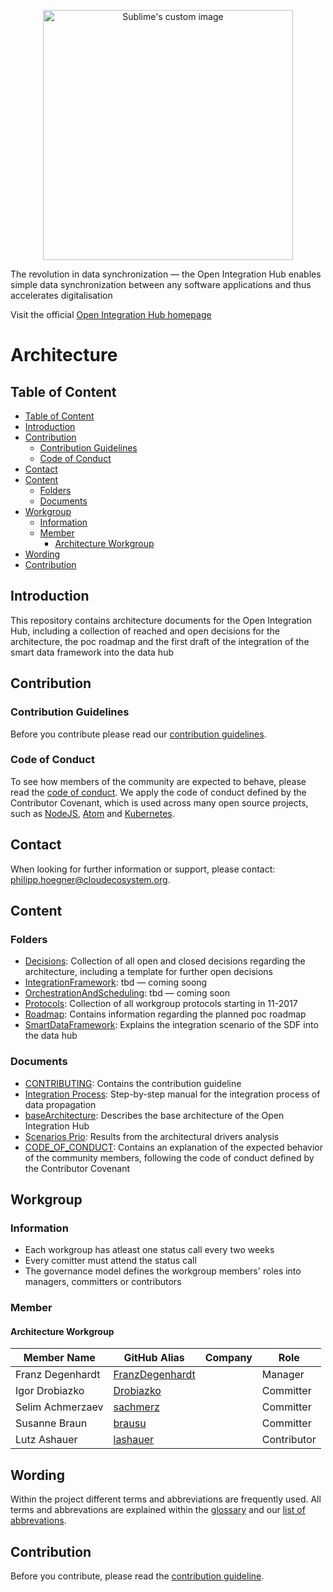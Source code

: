 <p align="center">
  <img src="https://github.com/openintegrationhub/Microservices/blob/master/Assets/medium-oih-einzeilig-zentriert.jpg" alt="Sublime's custom image" width="400"/>
</p>

The revolution in data synchronization — the Open Integration Hub enables simple data synchronization between any software applications and thus accelerates digitalisation

Visit the official [Open Integration Hub homepage](https://www.openintegrationhub.de/)

# Architecture

## Table of Content
<!-- TOC depthFrom:2 depthTo:6 withLinks:1 updateOnSave:1 orderedList:0 -->

- [Table of Content](#table-of-content)
- [Introduction](#introduction)
- [Contribution](#contribution)
	- [Contribution Guidelines](#contribution-guidelines)
	- [Code of Conduct](#code-of-conduct)
- [Contact](#contact)
- [Content](#content)
	- [Folders](#folders)
	- [Documents](#documents)
- [Workgroup](#workgroup)
	- [Information](#information)
	- [Member](#member)
		- [Architecture Workgroup](#architecture-workgroup)
- [Wording](#wording)
- [Contribution](#contribution)

<!-- /TOC -->

## Introduction

This repository contains architecture documents for the Open Integration Hub, including a collection of reached and open decisions for the architecture, the poc roadmap and the first draft of the integration of the smart data framework into the data hub

## Contribution
### Contribution Guidelines
Before you contribute please read our [contribution guidelines](CONTRIBUTING.md).

### Code of Conduct

To see how members of the community are expected to behave, please read the [code of conduct](CODE_OF_CONDUCT.md). We apply the code of conduct defined by the Contributor Covenant, which is used across many open source projects, such as [NodeJS](https://github.com/nodejs/node), [Atom](https://github.com/atom/atom) and [Kubernetes](https://github.com/kubernetes/kubernetes).

## Contact
When looking for further information or support, please contact: philipp.hoegner@cloudecosystem.org.


## Content
### Folders
- [Decisions](Decisions): Collection of all open and closed decisions regarding the architecture, including a template for further open decisions
- [IntegrationFramework](IntegrationFramework): tbd — coming soong
- [OrchestrationAndScheduling](OrchestrationAndScheduling): tbd — coming soon
- [Protocols](Protocols): Collection of all workgroup protocols starting in 11-2017
- [Roadmap](Roadmap): Contains information regarding the planned poc roadmap
- [SmartDataFramework](SmartDataFramework): Explains the integration scenario of the SDF into the data hub

### Documents
- [CONTRIBUTING](SmartDataFramework.md): Contains the contribution guideline
- [Integration Process](IntegrationProcess.md): Step-by-step manual for the integration process of data propagation
- [baseArchitecture](baseArchitecture.md): Describes the base architecture of the Open Integration Hub
- [Scenarios Prio](Scenarios-Prio.pdf): Results from the architectural drivers analysis
- [CODE_OF_CONDUCT](CODE_OF_CONDUCT.md): Contains an explanation of the expected behavior of the community members, following  the code of conduct defined by the Contributor Covenant

## Workgroup
### Information
- Each workgroup has atleast one status call every two weeks
- Every comitter must attend the status call
- The governance model defines the workgroup members' roles into managers, committers or contributors


### Member
#### Architecture Workgroup

|Member Name |GitHub Alias|Company| Role |
| --- | --- | --- | --- |
| Franz Degenhardt |[FranzDegenhardt](https://github.com/FranzDegenhardt)|| Manager  |
| Igor Drobiazko  |[Drobiazko](https://github.com/drobiazko)|| Committer  |
| Selim Achmerzaev |[sachmerz](https://github.com/sachmerz)|| Committer  |
| Susanne Braun |[brausu](https://github.com/brausu)|| Committer  |
| Lutz Ashauer |[lashauer](https://github.com/lashauer)|| Contributor  |

## Wording

Within the project different terms and abbreviations are frequently used. All terms and abbrevations are explained within the [glossary](https://github.com/openintegrationhub/Connectors/wiki/Glossary) and our [list of abbrevations](https://github.com/openintegrationhub/Connectors/wiki/Abbreviations).

## Contribution

Before you contribute, please read the [contribution guideline](https://github.com/openintegrationhub/data-and-domain-models/blob/master/CONTRIBUTING.md).
